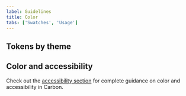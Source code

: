 ```yaml
---
label: Guidelines
title: Color
tabs: ['Swatches', 'Usage']
---
```


## Tokens by theme

<color-token-table></color-token-table>

## Color and accessibility

Check out the [accessibility section](/guidelines/accessibility/color) for complete guidance on color and accessibility in Carbon.
